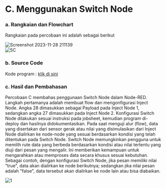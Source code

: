 # C. Menggunakan Switch Node

### a. Rangkaian dan Flowchart

Rangkaian pada percobaan ini adalah sebagai berikut

![Screenshot 2023-11-28 211139](https://github.com/AmaliaPrisca/SISTEMEMBEDDED/assets/145273945/eaf94b49-91cf-4d8d-bd0a-386ea0a687c1)
<br>
![5C](https://github.com/AmaliaPrisca/SISTEMEMBEDDED/assets/145273945/2acea72e-8699-4434-b423-f8447617eda9)






### b. Source Code
Kode program : <a href="PWM/PWM_1/PWM_1.ino">klik di sini</a>

### c. Hasil dan Pembahasan

Percobaan C membahas penggunaan Switch Node dalam Node-RED. Langkah pertamanya adalah membuat flow dan mengonfigurasi Inject Node. Angka 28 dimasukkan sebagai Payload pada Inject Node 1, sedangkan angka 27 dimasukkan pada Inject Node 2. Konfigurasi Switch Node dilakukan sesuai instruksi pada jobsheet, kemudian program di-deploy dan hasilnya didokumentasikan.
Pada saat menguji alur (flow), data yang disertakan dari sensor gerak atau nilai yang disimulasikan dari Inject Node dialirkan ke node-node yang sesuai berdasarkan kondisi yang telah ditentukan pada Switch Node. Switch Node memungkinkan pengguna untuk memilih rute data yang berbeda berdasarkan kondisi atau nilai tertentu yang diuji dari pesan yang mengalir. Ini memberikan kemampuan untuk mengarahkan atau memproses data secara khusus sesuai kebutuhan. Sebagai contoh, dengan konfigurasi Switch Node, jika pesan memiliki nilai "true", data akan dialirkan ke node berikutnya; sedangkan jika nilai pesan adalah "false", data tersebut akan dialirkan ke node lain atau bisa diabaikan.

![1](https://github.com/AmaliaPrisca/SISTEMEMBEDDED/assets/145273945/c58102cf-50b7-40cb-9dee-ddb424832a64)
